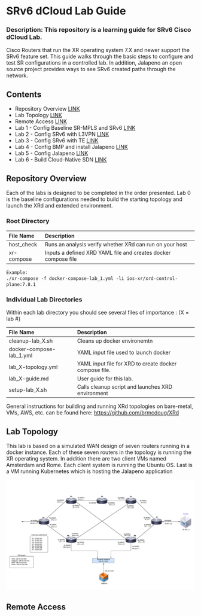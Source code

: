 # SRv6 dCloud Lab Guide

### Description: This repository is a learning guide for SRv6 Cisco dCloud Lab. 
Cisco Routers that run the XR operating system 7.X and newer support the SRv6 feature set. This guide walks 
through the basic steps to configure and test SR configurations in a controlled lab. In addition, Jalapeno an 
open source project provides ways to see SRv6 created paths through the network.

## Contents
* Repository Overview [LINK](#repository-overview)
* Lab Topology [LINK](#lab-topology)
* Remote Access [LINK](#remote-access)
* Lab 1 - Config Baseline SR-MPLS and SRv6 [LINK](/lab_1/lab_1-guide.md)
* Lab 2 - Config SRv6 with L3VPN [LINK](/lab_2/lab_2-guide.md)
* Lab 3 - Config SRv6 with TE [LINK](/lab_3/lab_3-guide.md)
* Lab 4 - Config BMP and install Jalapeno [LINK](/lab_4/lab_4-guide.md)
* Lab 5 - Config Jalapeno [LINK](/lab_5/lab_5-guide.md)
* Lab 6 - Build Cloud-Native SDN [LINK](/lab_6/lab_6-guide.md)


## Repository Overview
Each of the labs is designed to be completed in the order presented. Lab 0 is the baseline configurations 
needed to build the starting topology and launch the XRd and extended environment.

### Root Directory

| File Name                | Description                                                    |
|:-------------------------|:---------------------------------------------------------------|
| host_check               | Runs an analysis verify whether XRd can run on your host       |
| xr-compose               | Inputs a defined XRD YAML file and creates docker compose file |

```
Example:
./xr-compose -f docker-compose-lab_1.yml -li ios-xr/xrd-control-plane:7.8.1
```

### Individual Lab Directories
Within each lab directory you should see several files of importance :
(X = lab #)

| File Name                | Description                                            |
|:-------------------------|:-------------------------------------------------------|
| cleanup-lab_X.sh         | Cleans up docker environemtn                           |
| docker-compose-lab_1.yml | YAML input file used to launch docker                  |
| lab_X-topology.yml       | YAML input file for XRD to create docker compose file. |
| lab_X-guide.md           | User guide for this lab.                               |
| setup-lab_X.sh           | Calls cleanup script and launches XRD environment      | 


General instructions for building and running XRd topologies on bare-metal, VMs, AWS, etc. can be found here:
https://github.com/brmcdoug/XRd

## Lab Topology

This lab is based on a simulated WAN design of seven routers running in a docker instance. Each of these 
seven routers in the topology is running the XR operating system. In addition there are two client VMs named Amsterdam and Rome. Each client 
system is running the Ubuntu OS. Last is a VM running Kubernetes which is hosting the Jalapeno application

![Lab Topology](/topo_drawings/lab-topology-overview.png)

## Remote Access



